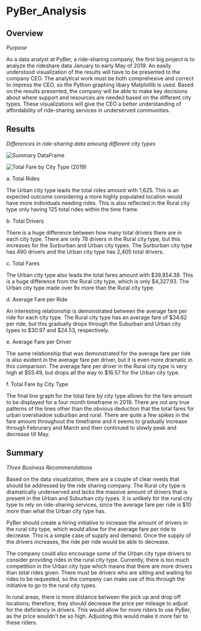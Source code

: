 # PyBer_Analysis

## Overview 

*Purpose*

As a data analyst at PyBer, a ride-sharing company, the first big project is to analyze the rideshare data January to early May of 2019. An easily understood visualization of the results will have to be presented to the company CEO. The analytical work must be both comprehesive and correct to impress the CEO, so the Python graphing libary Matplotlib is used. Based on the results presented, the company will be able to make key decisions about where support and resources are needed based on the different city types. These visualizations will give the CEO a better understanding of affordability of ride-sharing services in underserved communities.

## Results 

*Differences in ride-sharing data amoung different city types*

![Summary DataFrame](https://user-images.githubusercontent.com/102566199/167317153-1ef7ca4f-e91d-4a71-ab88-753f71344dca.png)


![Total Fare by City Type (2019)](https://user-images.githubusercontent.com/102566199/167316703-8489c50c-8edb-49da-b8ae-2e99d161e9c2.png)

a. Total Rides

The Urban city type leads the total rides amount with 1,625. This is an expected outcome considering a more highly populated location would have more individuals needing rides. This is also reflected in the Rural city type only having 125 total rides within the time frame. 

b. Total Drivers

There is a huge difference between how many total drivers there are in each city type. There are only 78 drivers in the Rural city type, but this increases for the Surburban and Urban city types. The Surburban city type has 490 drivers and the Urban city type has 2,405 total drivers. 

c. Total Fares

The Urban city type also leads the total fares amount with $39,854.38. This is a huge difference from the Rural city type, which is only $4,327.93. The Urban city type made over 9x more than the Rural city type. 

d. Average Fare per Ride

An interesting relationship is demonstrated between the average fare per ride for each city type. The Rural city type has an average fare of $34.62 per ride, but this gradually drops through the Suburban and Urban city types to $30.97 and $24.53, respectively. 

e. Average Fare per Driver

The same relationship that was demonstrated for the average fare per ride is also evident in the average fare per driver, but it is even more dramatic in this comparison. The average fare per driver in the Rural city type is very high at $55.49, but drops all the way to $16.57 for the Urban city type. 

f. Total Fare by City Type

The final line graph for the total fare by city type allows for the fare amount to be displayed for a four month timeframe in 2019. There are not any true patterns of the lines other than the obvious deduction that the total fares for urban overshadow suburban and rural. There are quite a few spikes in the fare amount throughout the timeframe and it seems to gradually increase through Februrary and March and then continued to slowly peak and decrease till May. 


## Summary 

*Three Business Recommendations*

Based on the data visualization, there are a couple of clear needs that should be addressed by the ride sharing company. The Rural city type is dramatically underserved and lacks the massive amount of drivers that is present in the Urban and Suburban city types. It is unlikely for the rural city type to rely on ride-sharing services, since the average fare per ride is $10 more than what the Urban city type has. 

PyBer should create a hiring initiative to increase the amount of drivers in the rural city type, which would allow for the average fare per ride to decrease. This is a simple case of supply and demand. Once the supply of the drivers increases, the ride per ride would be able to decrease. 

The company could also encourage some of the Urban city type drivers to consider providing rides in the rural city type. Currently, there is too much competition in the Urban city type which means that there are more drivers than total rides given. There must be drivers who are sitting and waiting for rides to be requested, so the company can make use of this through the initiative to go to the rural city types. 

In rural areas, there is more distance between the pick up and drop off locations; therefore, they should decrease the price per mileage to adjust for the deficiency in drivers. This would allow for more riders to use PyBer, as the price wouldn't be so high. Adjusting this would make it more fair to these riders. 
